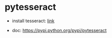 # pytesseract

- install tesseract: [link](../../../Tesseract/README.md)

- doc: <https://pypi.python.org/pypi/pytesseract>
